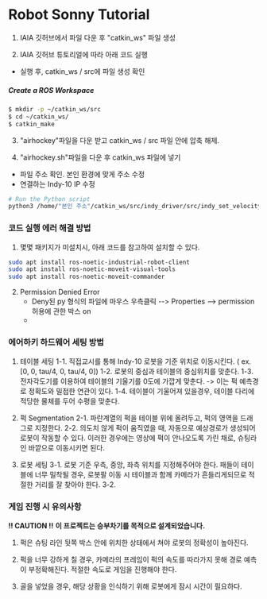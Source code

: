 # Robot Sonny Tutorial


1. IAIA 깃허브에서 파일 다운 후 "catkin_ws" 파일 생성

2. IAIA 깃허브 튜토리얼에 따라 아래 코드 실행
  - 실행 후, catkin_ws / src에 파일 생성 확인
##### Create a ROS Workspace

```bash
$ mkdir -p ~/catkin_ws/src
$ cd ~/catkin_ws/
$ catkin_make
```

3. "airhockey"파일을 다운 받고 catkin_ws / src 파일 안에 압축 해제.

4. "airhockey.sh"파일을 다운 후 catkin_ws 파일에 넣기
  - 파일 주소 확인. 본인 환경에 맞게 주소 수정
  - 연결하는 Indy-10 IP 수정
  
  ```bash
  # Run the Python script
  python3 /home/"본인 주소"/catkin_ws/src/indy_driver/src/indy_set_velocity.py
  ```


### 코드 실행 에러 해결 방법

1. 몇몇 패키지가 미설치시, 아래 코드를 참고하여 설치할 수 있다. 
``` bash
sudo apt install ros-noetic-industrial-robot-client
sudo apt install ros-noetic-moveit-visual-tools
sudo apt install ros-noetic-moveit-commander
```
2. Permission Denied Error
   - Deny된 py 형식의 파일에 마우스 우측클릭 --> Properties --> permission 허용에 관한 박스 on
   - 

### 에어하키 하드웨어 세팅 방법

1. 테이블 세팅
   1-1. 직접교시를 통해 Indy-10 로봇을 기준 위치로 이동시킨다. ( ex.[0, 0, tau/4, 0, tau/4, 0])
   1-2. 로봇의 중심과 테이블의 중심위치를 맞춘다.
   1-3. 전자각도기를 이용하여 테이블의 기울기를 0도에 가깝게 맞춘다. -> 이는 퍽 예측경로 정확도와 밀접한 연관이 있다.
   1-4. 테이블이 기울어져 있을경우, 테이블 다리에 적당한 물체를 두어 수평을 맞춘다.

2. 퍽 Segmentation
   2-1. 파란계열의 퍽을 테이블 위에 올려두고, 퍽의 영역을 드래그로 지정한다.
   2-2. 의도치 않게 퍽이 움직였을 때, 자동으로 예상경로가 생성되어 로봇이 작동할 수 있다. 이러한 경우에는 영상에 퍽이 안나오도록 가린 채로, 슈팅라인 바깥으로 이동시키면 된다.

3. 로봇 세팅
   3-1. 로봇 기준 우측, 중앙, 좌측 위치를 지정해주어야 한다. 패들이 테이블에 너무 밀착될 경우, 로봇팔 이동 시 테이블과 함께 카메라가 흔들리게되므로 적절한 거리를 잘 찾아야 한다.
   3-2. 

   
### 게임 진행 시 유의사항

**!! CAUTION !!**
**이 프로젝트는 승부차기를 목적으로 설계되었습니다.**

1. 퍽은 슈팅 라인 뒷쪽 박스 안에 위치한 상태에서 쳐야 로봇의 정확성이 높아진다.

2. 퍽을 너무 강하게 칠 경우, 카메라의 프레임이 퍽의 속도를 따라가지 못해 경로 예측이 부정확해진다. 적절한 속도로 게임을 진행해야 한다.

3. 골을 넣었을 경우, 해당 상황을 인식하기 위해 로봇에게 잠시 시간이 필요하다. 
